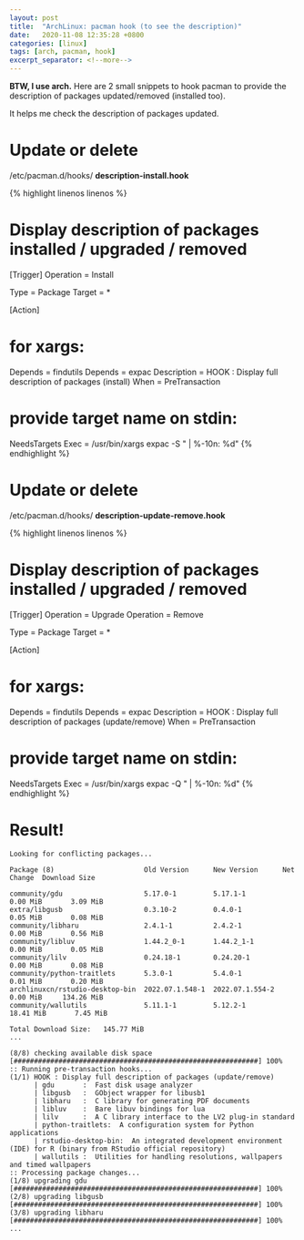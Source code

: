 ```yaml
---
layout: post
title:  "ArchLinux: pacman hook (to see the description)"
date:   2020-11-08 12:35:28 +0800
categories: [linux]
tags: [arch, pacman, hook]
excerpt_separator: <!--more-->
---
```

**BTW, I use arch.** Here are 2 small snippets to hook pacman to provide the description of packages updated/removed (installed too).

It helps me check the description of packages updated.

<!--more-->

# Update or delete

/etc/pacman.d/hooks/ **description-install.hook**

{% highlight linenos linenos %}
# Display description of packages installed / upgraded / removed
[Trigger]
Operation = Install

Type = Package
Target = *
    
[Action]
# for xargs:
Depends = findutils
Depends = expac
Description = HOOK : Display full description of packages (install)
When = PreTransaction
# provide target name on stdin:
NeedsTargets
Exec = /usr/bin/xargs expac -S "      | %-10n:  %d"
{% endhighlight %}


# Update or delete

/etc/pacman.d/hooks/ **description-update-remove.hook**

{% highlight linenos linenos %}
# Display description of packages installed / upgraded / removed
[Trigger]
Operation = Upgrade
Operation = Remove

Type = Package
Target = *

[Action]
# for xargs:
Depends = findutils
Depends = expac
Description = HOOK : Display full description of packages (update/remove)
When = PreTransaction
# provide target name on stdin:
NeedsTargets
Exec = /usr/bin/xargs expac -Q "      | %-10n:  %d"
{% endhighlight %}

# Result!

```
Looking for conflicting packages...

Package (8)                      Old Version      New Version      Net Change  Download Size

community/gdu                    5.17.0-1         5.17.1-1           0.00 MiB       3.09 MiB
extra/libgusb                    0.3.10-2         0.4.0-1            0.05 MiB       0.08 MiB
community/libharu                2.4.1-1          2.4.2-1            0.00 MiB       0.56 MiB
community/libluv                 1.44.2_0-1       1.44.2_1-1         0.00 MiB       0.05 MiB
community/lilv                   0.24.18-1        0.24.20-1          0.00 MiB       0.08 MiB
community/python-traitlets       5.3.0-1          5.4.0-1            0.01 MiB       0.20 MiB
archlinuxcn/rstudio-desktop-bin  2022.07.1.548-1  2022.07.1.554-2    0.00 MiB     134.26 MiB
community/wallutils              5.11.1-1         5.12.2-1          18.41 MiB       7.45 MiB

Total Download Size:   145.77 MiB
...

(8/8) checking available disk space                                                                    [############################################################] 100%
:: Running pre-transaction hooks...
(1/1) HOOK : Display full description of packages (update/remove)
      | gdu       :  Fast disk usage analyzer
      | libgusb   :  GObject wrapper for libusb1
      | libharu   :  C library for generating PDF documents
      | libluv    :  Bare libuv bindings for lua
      | lilv      :  A C library interface to the LV2 plug-in standard
      | python-traitlets:  A configuration system for Python applications
      | rstudio-desktop-bin:  An integrated development environment (IDE) for R (binary from RStudio official repository)
      | wallutils :  Utilities for handling resolutions, wallpapers and timed wallpapers
:: Processing package changes...
(1/8) upgrading gdu                                                                                    [############################################################] 100%
(2/8) upgrading libgusb                                                                                [############################################################] 100%
(3/8) upgrading libharu                                                                                [############################################################] 100%
...
```